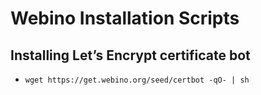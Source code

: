 # Webino Installation Scripts

## Installing Let’s Encrypt certificate bot

- `wget https://get.webino.org/seed/certbot -qO- | sh`

